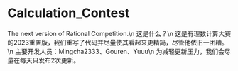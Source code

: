 # Calculation_Contest
The next version of Rational Competition.\n
这是什么？\n
这是有理数计算大赛的2023重置版，我们重写了代码并尽量使其看起来更精简，尽管他依旧一团糟。\n
主要开发人员：Mingcha2333、Gouren、Yuuu\n
为减轻更新压力，我们会尽量在每天只发布2次更新。
